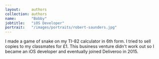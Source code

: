 ```yaml
---
layout:     authors
collection: authors
name:       "Bobby"
jobtitle:   "iOS Developer"
portrait:   "/images/portraits/robert-saunders.jpg"
---
```


I made a game of snake on my TI-82 calculator in 6th form.  I tried to sell copies to my classmates for £1.
This business venture didn't work out so I became an iOS developer and eventually joined Deliveroo in 2015.
